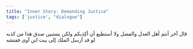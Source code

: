 ```yaml
---
title: "Inner Story: Demanding Justice"
tags: ['justice', "dialogue"]
---
```


 قال آخر أنتم أهل العدل والفضل ولا أستطيع أن أكِذبكم ولكن يستبين صدق هذا من كذبه لو قد أرسل الملك إلى بيت ابن آوى ففتشه

